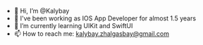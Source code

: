 - 👋 Hi, I’m @Kalybay
- 👀 I've been working as IOS App Developer for almost 1.5 years
- 🌱 I’m currently learning UIKit and SwiftUI
- 📫 How to reach me: kalybay.zhalgasbay@gmail.com

<!---
KalyStream/KalyStream is a ✨ special ✨ repository because its `README.md` (this file) appears on your GitHub profile.
You can click the Preview link to take a look at your changes.
--->
